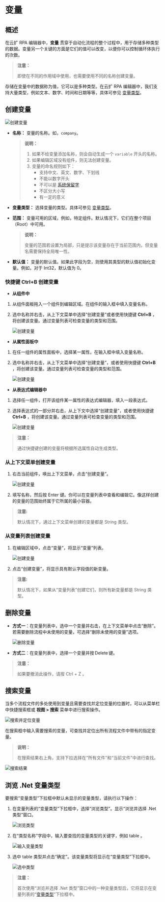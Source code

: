 # 变量

## 概述

在云扩 RPA 编辑器中，**变量** 贯穿于自动化流程的整个过程中，用于存储多种类型的数据。变量另一个关键的方面是它们的值可以改变，以便你可以控制循环体执行的次数。

> **注意：**
>
> 即使在不同的作用域中使用，也需要使用不同的名称创建变量。

存储在变量中的数据称为值，它可以是多种类型。在云扩 RPA 编辑器中，我们支持大量类型，例如文本、数字、时间和日期等等，具体可参见 [变量类型](./TypeOfVariables.md)。

## 创建变量

![创建变量](https://docimages.blob.core.chinacloudapi.cn/images/Studio/Variable/variabletips.png)

- **名称：** 变量的名称。如，`company`。

   > **说明：**
   >
   > 1. 如果不给变量添加名称，则会自动生成一个 `variable` 开头的名称。
   > 2. 如果编辑区域没有组件，则无法创建变量。
   > 3. 变量的命名规则如下：
   >    - 支持中文、英文、数字、下划线
   >    - 不能以数字开头
   >    - 不可以是 [系统保留字](https://docs.microsoft.com/zh-cn/dotnet/csharp/language-reference/keywords/)
   >    - 不区分大小写
   >    - 有一定的意义

- **变量类型：** 选择变量的类型。具体可参见 [变量类型](./TypeOfVariables.md)。
- **范围：** 变量可用的区域，例如，特定组件。默认情况下，它们在整个项目（Root）中可用。

   > **说明：**
   >
   > 变量的范围若设置为局部，只是提示该变量存在于当前范围内，但变量名需要保持全局唯一性。

- **默认值：** 变量的默认值。如果此字段为空，则使用其类型的默认值初始化变量。例如，对于 Int32，默认值为 0。

### 快捷键 Ctrl+B 创建变量

- **从组件中**

1. 从组件面板拖入一个组件到编辑区域。在组件的输入框中填入变量名称。
2. 选中名称并右击，从上下文菜单中选择“创建变量”或者使用快捷键 **Ctrl+B** ，将创建该变量。通过变量列表可检查变量的类型和范围。

   ![创建变量](https://docimages.blob.core.chinacloudapi.cn/images/Studio/Variable/Activity-createVariable.png)

- **从属性面板中**

1. 在任一组件的属性面板中，选择某一属性，在输入框中填入变量名称。
2. 选中名称并右击，从上下文菜单中选择“创建变量”，或者使用快捷键 **Ctrl+B** ，将创建该变量。通过变量列表可检查变量的类型和范围。

   ![创建变量](https://docimages.blob.core.chinacloudapi.cn/images/Studio/Variable/Property-createVariable.png)

- **从表达式编辑器中**

1. 选择任一组件，打开该组件某一属性的表达式编辑器，填入一段表达式。
2. 选择表达式的一部分并右击，从上下文中选择“创建变量”，或者使用快捷键 **Ctrl+B** ，将创建该变量。通过变量列表可检查变量的类型和范围。

   ![创建变量](https://docimages.blob.core.chinacloudapi.cn/images/Studio/Variable/Editor-createVariable.png)

> **注意：**
>
> 通过快捷键创建的变量将根据所选属性自动生成类型。
  
### 从上下文菜单创建变量

1. 右击当前组件，唤出上下文菜单，点击“创建变量”。

   ![创建变量](https://docimages.blob.core.chinacloudapi.cn/images/Studio/Variable/menu-createVariable.png)

2. 填写名称，然后按 Enter 键。你可以在变量列表中查看和编辑它。像这样创建的变量的范围始终属于它所属的最小容器。

> **注意:**
>
> 默认情况下，通过上下文菜单创建的变量都是 String 类型。
  
### 从变量列表创建变量

1. 在编辑区域中，点击“变量”，将显示“变量”列表。

   ![创建变量](https://docimages.blob.core.chinacloudapi.cn/images/Studio/Variable/variablePanel-createVariable.png)

2. 点击“创建变量”，将显示具有默认字段值的新变量。

> **注意:**
>
> 默认情况下，如果从“变量列表”创建它们，则所有新变量都是 String 类型。
  
## 删除变量

- **方式一**：在变量列表中，选中一个变量并右击，在上下文菜单中点击“删除”。若需要删除流程中未使用的变量，可选择“删除未使用的变量”选项。

   ![删除变量](https://docimages.blob.core.chinacloudapi.cn/images/Studio/deletevariable20210806.png)

- **方式二**：在变量列表中，选择一个变量并按 Delete 键。

> **注意：**
>
> 如果要撤消此操作，请按 Ctrl + Z 。

## 搜索变量

当多个流程文件的多处使用到变量且需要查找并定位变量的位置时，可以从菜单栏中快捷搜索框或 **视图 > 搜索** 菜单中进行搜索操作。

![搜索并定位变量](https://docimages.blob.core.chinacloudapi.cn/images/Studio/searchvariables20210323.png)

在搜索框中输入需要搜索的变量，可查找并定位出所有流程文件中带有的指定变量。

> **说明：**
>
> 在搜索结果右上角，支持下拉选择在“所有文件”和“当前文件”中进行查找。

![搜索结果](https://docimages.blob.core.chinacloudapi.cn/images/Studio/searchvariablesresult20210323.png)

## 浏览 .Net 变量类型

要搜索“变量类型”下拉框中默认未显示的变量类型，请执行以下操作：

1. 在变量列表的“变量类型”下拉框中，选择“浏览类型”。显示“浏览并选择 .Net 类型”窗口。

    ![浏览类型](https://docimages.blob.core.chinacloudapi.cn/images/Studio/Variable/viewTypeOfVariable.png)

2. 在“类型名称”字段中，输入要查找的变量类型的关键字，例如 table 。

    ![输入变量类型](https://docimages.blob.core.chinacloudapi.cn/images/Studio/Variable/inputTable.png)

3. 选中 table 类型并点击“确定”。该变量类型将显示在“变量类型”下拉框中。

    ![选中类型](https://docimages.blob.core.chinacloudapi.cn/images/Studio/Variable/confirmTable.png)

> **注意：**
>
> 首次使用“浏览并选择 .Net 类型”窗口中的一种变量类型后，它将显示在变量列表的“[变量类型](./TypeOfVariables.md)”下拉框中。
